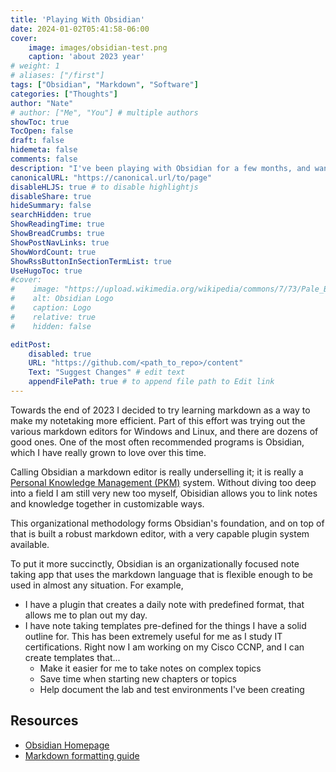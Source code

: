 ```yaml
---
title: 'Playing With Obsidian'
date: 2024-01-02T05:41:58-06:00
cover:
    image: images/obsidian-test.png
    caption: 'about 2023 year'
# weight: 1
# aliases: ["/first"]
tags: ["Obsidian", "Markdown", "Software"]
categories: ["Thoughts"]
author: "Nate"
# author: ["Me", "You"] # multiple authors
showToc: true
TocOpen: false
draft: false
hidemeta: false
comments: false
description: "I've been playing with Obsidian for a few months, and wanted to share some thoughts"
canonicalURL: "https://canonical.url/to/page"
disableHLJS: true # to disable highlightjs
disableShare: true
hideSummary: false
searchHidden: true
ShowReadingTime: true
ShowBreadCrumbs: true
ShowPostNavLinks: true
ShowWordCount: true
ShowRssButtonInSectionTermList: true
UseHugoToc: true
#cover:
#    image: "https://upload.wikimedia.org/wikipedia/commons/7/73/Pale_Blue_Dot.png"
#    alt: Obsidian Logo
#    caption: Logo
#    relative: true
#    hidden: false

editPost:
    disabled: true
    URL: "https://github.com/<path_to_repo>/content"
    Text: "Suggest Changes" # edit text
    appendFilePath: true # to append file path to Edit link
---
```


Towards the end of 2023 I decided to try learning markdown as a way to make my notetaking more efficient.  Part of this effort was trying out the various markdown editors for Windows and Linux, and there are dozens of good ones.  One of the most often recommended programs is Obsidian, which I have really grown to love over this time.

Calling Obsidian a markdown editor is really underselling it; it is really a [Personal Knowledge Management (PKM)](https://en.wikipedia.org/wiki/Personal_knowledge_management) system.  Without diving too deep into a field I am still very new too myself, Obisidian allows you to link notes and knowledge together in customizable ways.

This organizational methodology forms Obsidian's foundation, and on top of that is built a robust markdown editor, with a very capable plugin system available.

To put it more succinctly, Obsidian is an organizationally focused note taking app that uses the markdown language that is flexible enough to be used in almost any situation.  For example, 
- I have a plugin that creates a daily note with predefined format, that allows me to plan out my day.
- I have note taking templates pre-defined for the things I have a solid outline for.  This has been extremely useful for me as I study IT certifications.  Right now I am working on my Cisco CCNP, and I can create templates that...
	- Make it easier for me to take notes on complex topics
	- Save time when starting new chapters or topics
	- Help document the lab and test environments I've been creating


## Resources
- [Obsidian Homepage](https://obsidian.md/)
- [Markdown formatting guide](https://www.markdownguide.org/basic-syntax/)
